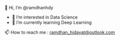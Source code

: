 👋 Hi, I’m @ramdhanhdy
- 👀 I’m interested in Data Science 
- 🌱 I’m currently learning Deep Learning

📫 How to reach me : ramdhan_hidayat@outlook.com

<!---
ramdhanhdy/ramdhanhdy is a ✨ special ✨ repository because its `README.md` (this file) appears on your GitHub profile.
You can click the Preview link to take a look at your changes.
--->
